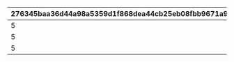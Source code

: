 |276345baa36d44a98a5359d1f868dea44cb25eb08fbb9671a985c29524c4fa54|f3c89b0a309e38d27c78a443d0d5fa37eb0fa7e9618d6be6f5c7baff035ff5be|cb0a0b5bf3dc0811557510481d655f4b31952dd06747e66d0d4f5868497e1f17|38f91f28812eaf8e101ce632398ddb8d22bb4cab5948d31cf6ef996bfa9026af|29781150700770e62970684308fc9d797ae78a0a564a69f41808653d9e9c3b68|5efceb4dadebfcd3e36f647d3cb1b9bd9fad0008d52e4876fe38a276c091681b|f32c24ecd7c934a772ae9aabd1767af30ff80d8ca516f6cca1e11a00a8bd5f2f|89f38332016a9455ff485eae5230b30406b4c4586a1bd9a9d56b7ba2a7e6dfbb|5443986585e918dca13aeef3d5f195b2eb45963f9fc058bef5c4b8ceeef9b906|402978d732c88c5c8f897641336e57f6bd46bee3c974f6901dcf82f5ecd48811|ec309585d1d515830055664de1500b83065adbceb5b3df96edf4df8a8fd8332a|69571b85c215416431c99084fbe2e46c60350eef5d319283294f4830c9daa68b|c55d1f6482379b27b881cc9dc368ab2a46752016353e8f50ff72c68fffb09d58|9dad7071a96a2fd1a8224b799071cf435341b3bb827f2497c877ca3712ba9fee|
| --- | --- | --- | --- | --- | --- | --- | --- | --- | --- | --- | --- | --- | --- |
|5|0|37|1|1|1.1|1|501010081|70|0|101|0|31008005|1|
|5|0|0|1|2|1|2|501010082|0|5|102|600|31008005|0|
|5|0|0|1|1|1.1|3|501010083|0|0|103|0|31008005|0|